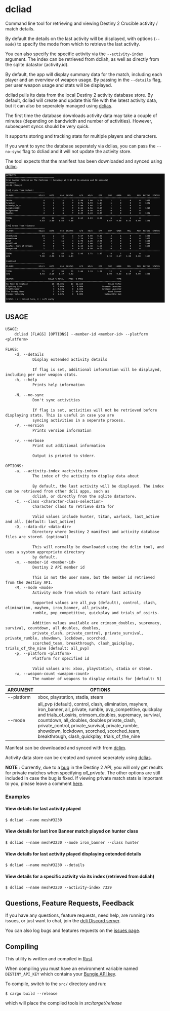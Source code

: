 # dcliad

Command line tool for retrieving and viewing Destiny 2 Crucible activity / match details.

By default the details on the last activity will be displayed, with options (`--mode`) to specify the mode from which to retrieve the last activity.

You can also specify the specific activity via the `--activity-index` argument. The index can be retrieved from dcliah, as well as directly from the sqlite datastor (activity.id).

By default, the app will display summary data for the match, including each player and an overview of weapon usage. By passing in the `--details` flag, per user weapon usage and stats will be displayed.

dcliad pulls its data from the local Destiny 2 activity database store. By default, dcliad will create and update this file with the latest activity data, but it can also be seperately managed using [dclias](https://github.com/mikechambers/dcli/tree/main/src/dclias).

The first time the database downloads activity data may take a couple of minutes (depending on bandwidth and number of activities). However, subsequent syncs should be very quick.

It supports storing and tracking stats for multiple players and characters.

If you want to sync the database seperately via dclias, you can pass the `--no-sync` flag to dcliad and it will not update the activity store.

The tool expects that the manifest has been downloaded and synced using [dclim](https://github.com/mikechambers/dcli/tree/main/src/dclim).

[![Image of dcliah](../../images/dcliad_sm.png)](../../images/dcliad.png)

## USAGE
```
USAGE:
    dcliad [FLAGS] [OPTIONS] --member-id <member-id> --platform <platform>

FLAGS:
    -d, --details    
            Display extended activity details
            
            If flag is set, additional information will be displayed, including per user weapon stats.
    -h, --help       
            Prints help information

    -N, --no-sync    
            Don't sync activities
            
            If flag is set, activities will not be retrieved before displaying stats. This is useful in case you are
            syncing activities in a seperate process.
    -V, --version    
            Prints version information

    -v, --verbose    
            Print out additional information
            
            Output is printed to stderr.

OPTIONS:
    -a, --activity-index <activity-index>      
            The index of the activity to display data about
            
            By default, the last activity will be displayed. The index can be retrieved from other dcli apps, such as
            dcliah, or directly from the sqlite datastore.
    -C, --class <character-class-selection>    
            Character class to retrieve data for
            
            Valid values include hunter, titan, warlock, last_active and all. [default: last_active]
    -D, --data-dir <data-dir>                  
            Directory where Destiny 2 manifest and activity database files are stored. (optional)
            
            This will normally be downloaded using the dclim tool, and uses a system appropriate directory
            by default.
    -m, --member-id <member-id>                
            Destiny 2 API member id
            
            This is not the user name, but the member id retrieved from the Destiny API.
    -M, --mode <mode>                          
            Activity mode from which to return last activity
            
            Supported values are all_pvp (default), control, clash, elimination, mayhem, iron_banner, all_private,
            rumble, pvp_competitive, quickplay and trials_of_osiris.
            
            Addition values available are crimsom_doubles, supremacy, survival, countdown, all_doubles, doubles,
            private_clash, private_control, private_survival, private_rumble, showdown, lockdown, scorched,
            scorched_team, breakthrough, clash_quickplay, trials_of_the_nine [default: all_pvp]
    -p, --platform <platform>                  
            Platform for specified id
            
            Valid values are: xbox, playstation, stadia or steam.
    -w, --weapon-count <weapon-count>          
            The number of weapons to display details for [default: 5]
```


| ARGUMENT | OPTIONS |
|---|---|
| --platform | xbox, playstation, stadia, steam |
| --mode | all_pvp (default), control, clash, elimination, mayhem, iron_banner, all_private, rumble, pvp_competitive, quickplay and trials_of_osiris, crimsom_doubles, supremacy, survival, countdown, all_doubles, doubles private_clash, private_control, private_survival, private_rumble, showdown, lockdown, scorched, scorched_team, breakthrough, clash_quickplay, trials_of_the_nine |
   
Manifest can be downloaded and synced with from [dclim](https://github.com/mikechambers/dcli/tree/main/src/dclim).

Activity data store can be created and synced seperately using [dclias](https://github.com/mikechambers/dcli/tree/main/src/dclias).

**NOTE** : Currently, due to a [bug](https://github.com/Bungie-net/api/issues/1386) in the Destiny 2 API, you will only get results for private matches when specifying *all_private*. The other options are still included in case the bug is fixed. If viewing private match stats is important to you, please leave a comment [here](https://github.com/mikechambers/dcli/issues/10).

### Examples

#### View details for last activity played

```
$ dcliad --name mesh#3230
```

#### View details for last Iron Banner match played on hunter class

```
$ dcliad --name mesh#3230 --mode iron_banner --class hunter
```

#### View details for last activity played displaying extended details 

```
$ dcliad --name mesh#3230 --details
```

#### View details for a specific activity via its index (retrieved from dcliah)

```
$ dcliad --name mesh#3230 --activity-index 7329
```

## Questions, Feature Requests, Feedback

If you have any questions, feature requests, need help, are running into issues, or just want to chat, join the [dcli Discord server](https://discord.gg/2Y8bV2Mq3p).

You can also log bugs and features requests on the [issues page](https://github.com/mikechambers/dcli/issues).


## Compiling

This utility is written and compiled in [Rust](https://www.rust-lang.org/).

When compiling you must have an environment variable named `DESTINY_API_KEY` which contains your [Bungie API key](https://www.bungie.net/en/Application).

To compile, switch to the `src/` directory and run:

```
$ cargo build --release
```

which will place the compiled tools in *src/target/release*
